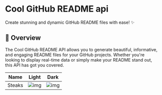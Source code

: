 # Cool GitHub README api

Create stunning and dynamic GitHub README files with ease! ✨

## 🚀 Overview

The Cool GitHub README API allows you to generate beautiful, informative, and engaging README files for your GitHub projects. Whether you're looking to display real-time data or simply make your README stand out, this API has got you covered.

|   Name | Light  | Dark  |
|---|---|---|
| Steaks  |  ![img](https://cool-github-readme-api.vercel.app/steaks/happer64bit)  |  ![img](https://cool-github-readme-api.vercel.app/steaks/happer64bit?theme=light)  |